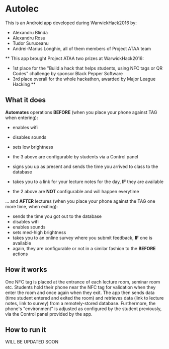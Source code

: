 # Autolec

This is an Android app developed during WarwickHack2016 by:
* Alexandru Blinda
* Alexandru Rosu
* Tudor Suruceanu
* Andrei-Marius Longhin, all of them members of Project ATAA team

** This app brought Project ATAA two prizes at WarwickHack2016: 
* 1st place for the "Build a hack that helps students, using NFC tags or QR Codes" challenge by sponsor Black Pepper Software
* 3rd place overall for the whole hackathon, awarded by Major League Hacking **

## What it does

**Automates** operations **BEFORE** (when you place your phone against TAG when entering):

* enables wifi
* disables sounds
* sets low brightness
* the 3 above are configurable by students via a Control panel

* signs you up as present and sends the time you arrived to class to the database
* takes you to a link for your lecture notes for the day, **IF** they are available
* the 2 above are **NOT** configurable and will happen everytime

... and **AFTER** lectures (when you place your phone against the TAG one more time, when exiting):

* sends the time you got out to the database
* disables wifi
* enables sounds
* sets med-high brightness
* takes you to an online survey where you submit feedback, **IF** one is available
* again, they are configurable or not in a similar fashion to the **BEFORE** actions

## How it works
One NFC tag is placed at the entrance of each lecture room, seminar room etc. Students hold their phone near the NFC tag for validation when they enter the room and once again when they exit. 
The app then sends data (time student entered and exited the room) and retrieves data (link to lecture notes, link to survey) from a remotely-stored database.
Furthermore, the phone's "environment" is adjusted as configured by the student previously, via the Control panel provided by the app.

## How to run it 
WILL BE UPDATED SOON



